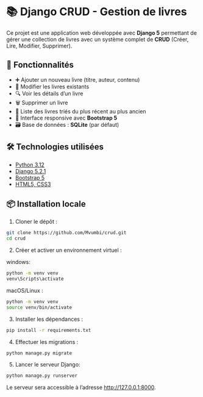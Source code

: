 # 📚 Django CRUD - Gestion de livres

Ce projet est une application web développée avec **Django 5** permettant de gérer une collection de livres avec un système complet de **CRUD** (Créer, Lire, Modifier, Supprimer).

## 🚀 Fonctionnalités

- ➕ Ajouter un nouveau livre (titre, auteur, contenu)
- 📝 Modifier les livres existants
- 🔍 Voir les détails d’un livre
- 🗑 Supprimer un livre
- 📃 Liste des livres triés du plus récent au plus ancien
- 🎨 Interface responsive avec **Bootstrap 5**
- 🗃 Base de données : **SQLite** (par défaut)

## 🛠 Technologies utilisées

- [Python 3.12](https://www.python.org/)
- [Django 5.2.1](https://www.djangoproject.com/)
- [Bootstrap 5](https://getbootstrap.com/)
- [HTML5, CSS3](https://www.w3schools.com/html/html_css.asp)

## 📦 Installation locale

1. Cloner le dépôt :

```bash
git clone https://github.com/Mvumbi/crud.git
cd crud
```

2. Créer et activer un environnement virtuel :

windows:
```bash
python -m venv venv
venv\Scripts\activate
```
macOS/Linux :
```bash
python -m venv venv
source venv/bin/activate
```
3. Installer les dépendances :
```bash
pip install -r requirements.txt
```
4. Effectuer les migrations :
```bash
python manage.py migrate
```
5. Lancer le serveur Django:
```bash
python manage.py runserver
```
Le serveur sera accessible à l’adresse http://127.0.0.1:8000.
